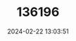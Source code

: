 ---
title: "136196"
category: "Eothenomys wardi"
draft: false
date: 2024-02-22 13:03:51
languages:
  English: ["Ward's Chinese Vole", "Ward's Oriental Vole", "Ward's Red-backed Vole"]
  Chinese: ["Deqin Rongshu"]
---